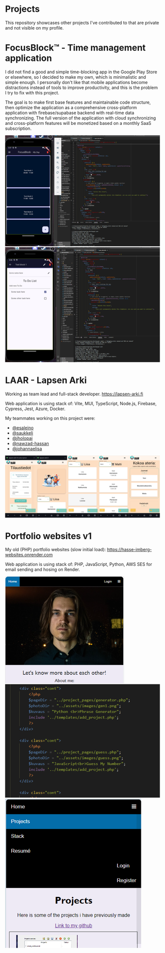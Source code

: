 # Projects
This repository showcases other projects I've contributed to that are private and not visible on my profile.

# FocusBlock™ - Time management application
I did not find a good and simple time-blocking app in the Google Play Store or elsewhere, so I decided to make my own, which is minimalistic and simple enough. I personally don't like that mobile applications become distractions instead of tools to improve productivity, and this is the problem I try to fix with this project.

The goal is to make first base features and maintainable code structure, then optimize the application as a comprehensive cross-platform application with firebase/supabase backend with real-time data synchronizing. The full version of the application with cloud synchronizing and cross-platform features will be monetized based on a monthly SaaS subscription.
  
![LAAR - merged images](focusblock.png)
![LAAR - merged images](image.png)


# LAAR - Lapsen Arki
Working as team lead and full-stack developer.
https://lapsen-arki.fi

Web application is using stack of: Vite, MUI, TypeScript, Node.js, Firebase, Cypress, Jest, Azure, Docker.

My teammates working on this project were:
- [@esaleino](https://github.com/esaleino)
- [@saukkeli](https://github.com/saukkeli)
- [@jholopai](https://github.com/jholopai)
- [@nawzad-hassan](https://github.com/nawzad-hassan)
- [@johannaelisa](https://github.com/johannaelisa)

  
![LAAR - merged images](MergedImages.png)


# Portfolio websites v1
My old (PHP) portfolio websites (slow initial load):
https://hasse-imberg-websites.onrender.com

Web application is using stack of: PHP, JavaScript, Python, AWS SES for email sending and hosing on Render.

![personal_wenbsites_v1](sites.png)
![personal_wenbsites_v1](sites1.png)
![personal_wenbsites_v1](sites3.png)
